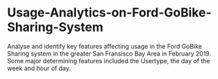 # Usage-Analytics-on-Ford-GoBike-Sharing-System
Analyse and identify key features affecting usage in the Ford GoBike Sharing system in the greater San Fransisco Bay Area in February 2019. Some major determining features included the Usertype, the day of the week and hour of day.
